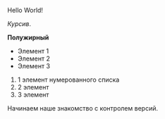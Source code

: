 Hello World!

*Курсив*.

**Полужирный**

* Элемент 1
* Элемент 2 
* Элемент 3

1. 1 элемент нумерованного списка
2. 2 элемент
3. 3 элемент

Начинаем наше знакомство с контролем версий.